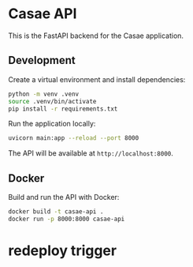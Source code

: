 # Casae API

This is the FastAPI backend for the Casae application.

## Development

Create a virtual environment and install dependencies:

```bash
python -m venv .venv
source .venv/bin/activate
pip install -r requirements.txt
```

Run the application locally:

```bash
uvicorn main:app --reload --port 8000
```

The API will be available at `http://localhost:8000`.

## Docker

Build and run the API with Docker:

```bash
docker build -t casae-api .
docker run -p 8000:8000 casae-api
```

# redeploy trigger
